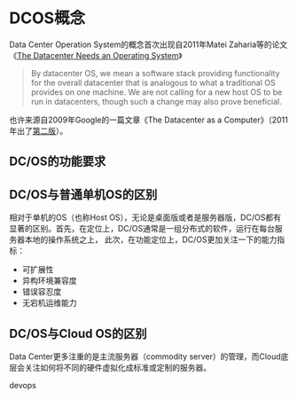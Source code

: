 # DCOS概念

Data Center Operation System的概念首次出现自2011年Matei Zaharia等的论文《[The Datacenter Needs an Operating System](http://dl.acm.org/citation.cfm?id=2170461)》

> By datacenter OS, we mean a software stack providing functionality for the overall datacenter that is analogous to what a traditional OS provides on one machine. We are not calling for a new host OS to be run in datacenters, though such a change may also prove beneficial.

也许来源自2009年Google的一篇文章《The Datacenter as a Computer》（2011年出了[第二版](http://web.eecs.umich.edu/~mosharaf/Readings/DC-Computer.pdf)）。

## DC/OS的功能要求
## DC/OS与普通单机OS的区别
相对于单机的OS（也称Host OS），无论是桌面版或者是服务器版，DC/OS都有显著的区别。首先，在定位上，DC/OS通常是一组分布式的软件，运行在每台服务器本地的操作系统之上，
此次，在功能定位上，DC/OS更加关注一下的能力指标：
* 可扩展性
* 异构环境兼容度
* 错误容忍度
* 无宕机运维能力




## DC/OS与Cloud OS的区别
Data Center更多注重的是主流服务器（commodity server）的管理，而Cloud底层会关注如何将不同的硬件虚拟化成标准或定制的服务器。

devops

